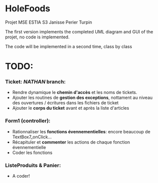 # HoleFoods

Projet MSE ESTIA S3 Janisse Perier Turpin

The first version implements the completed UML diagram and GUI of the projet, no code is implemented.

The code will be implemented in a second time, class by class

# TODO:

### Ticket: *NATHAN* branch:
- Rendre dynamique le **chemin d'accès** et les noms de tickets.
- Ajouter les routines de **gestion des exceptions**, nottament au niveau des ouvertures / écritures dans les fichiers de ticket
- Ajouter le **corps du ticket** avant et après la liste d'articles

### Form1 (controller):

- Rationnaliser les **fonctions évennementielles**: encore beaucoup de TextBox7_onClick...
- Récapituler et **commenter** les actions de chaque fonction évennementielle
- Coder les fonctions

### ListeProduits & Panier:

- A coder!